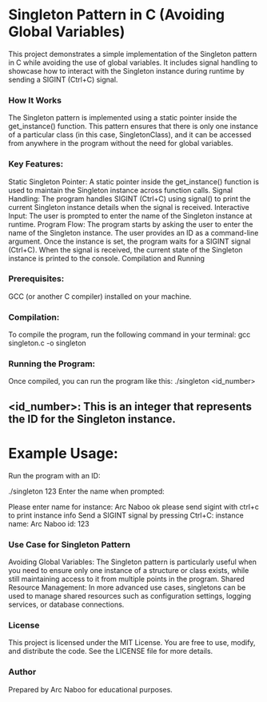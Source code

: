 # Singleton Pattern in C (Avoiding Global Variables)
This project demonstrates a simple implementation of the Singleton pattern in C while avoiding the use of global variables. It includes signal handling to showcase how to interact with the Singleton instance during runtime by sending a SIGINT (Ctrl+C) signal.

### How It Works
The Singleton pattern is implemented using a static pointer inside the get_instance() function. This pattern ensures that there is only one instance of a particular class (in this case, SingletonClass), and it can be accessed from anywhere in the program without the need for global variables.

### Key Features:
Static Singleton Pointer: A static pointer inside the get_instance() function is used to maintain the Singleton instance across function calls.
Signal Handling: The program handles SIGINT (Ctrl+C) using signal() to print the current Singleton instance details when the signal is received.
Interactive Input: The user is prompted to enter the name of the Singleton instance at runtime.
Program Flow:
The program starts by asking the user to enter the name of the Singleton instance.
The user provides an ID as a command-line argument.
Once the instance is set, the program waits for a SIGINT signal (Ctrl+C).
When the signal is received, the current state of the Singleton instance is printed to the console.
Compilation and Running

### Prerequisites:
GCC (or another C compiler) installed on your machine.

### Compilation:
To compile the program, run the following command in your terminal:
gcc singleton.c -o singleton

### Running the Program:
Once compiled, you can run the program like this:
./singleton <id_number>
## <id_number>: This is an integer that represents the ID for the Singleton instance.
# Example Usage:
Run the program with an ID:


./singleton 123
Enter the name when prompted:

Please enter name for instance: Arc Naboo
ok please send sigint with ctrl+c to print instance info
Send a SIGINT signal by pressing Ctrl+C:
instance name: Arc Naboo
id: 123


### Use Case for Singleton Pattern
Avoiding Global Variables: The Singleton pattern is particularly useful when you need to ensure only one instance of a structure or class exists, while still maintaining access to it from multiple points in the program.
Shared Resource Management: In more advanced use cases, singletons can be used to manage shared resources such as configuration settings, logging services, or database connections.
### License
This project is licensed under the MIT License. You are free to use, modify, and distribute the code. See the LICENSE file for more details.

### Author
Prepared by Arc Naboo for educational purposes.
